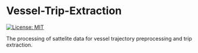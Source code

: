 # Vessel-Trip-Extraction
[![License: MIT](https://img.shields.io/badge/License-MIT-yellow.svg)](https://opensource.org/licenses/MIT)

The processing of sattelite data for vessel trajectory preprocessing and trip extraction.
